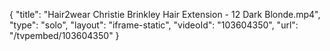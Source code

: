 {
    "title": "Hair2wear Christie Brinkley Hair Extension - 12 Dark Blonde.mp4",
    "type": "solo",
    "layout": "iframe-static",
    "videoId": "103604350",
    "url": "\/tvpembed\/103604350"
}